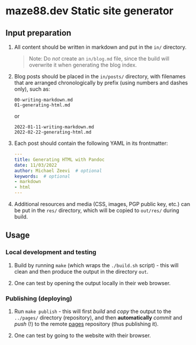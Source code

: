 # maze88.dev Static site generator

## Input preparation
1. All content should be written in markdown and put in the `in/` directory.

   > Note: Do *not* create an `in/blog.md` file, since the build will overwrite it when generating the blog index.

2. Blog posts should be placed in the `in/posts/` directory, with filenames that are arranged chronologically by prefix (using numbers and dashes only), such as:
   ```
   00-writing-markdown.md
   01-generating-html.md
   ```
   or
   ```
   2022-01-11-writing-markdown.md
   2022-02-22-generating-html.md
   ```

3.  Each post should contain the following YAML in its frontmatter:
    ```yaml
    ---
    title: Generating HTML with Pandoc
    date: 11/03/2022
    author: Michael Zeevi  # optional
    keywords:  # optional
    - markdown
    - html
    ---
    ```

4. Additional resources and media (CSS, images, PGP public key, etc.) can be put in the `res/` directory, which will be copied to `out/res/` during build.

## Usage
### Local development and testing
1. Build by running `make` (which wraps the `./build.sh` script) - this will clean and then produce the output in the directory `out`.

2. One can test by opening the output locally in their web browser.

### Publishing (deploying)
1. Run `make publish` - this will first _build_ and _copy_ the output to the `../pages/` directory (repository), and then **automatically** _commit_ and _push_ (!) to the remote [pages](https://codeberg.org/maze/pages) repository (thus publishing it).

2. One can test by going to the website with their browser.
